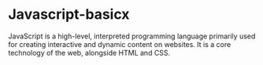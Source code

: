 # Javascript-basicx
JavaScript is a high-level, interpreted programming language primarily used for creating interactive and dynamic content on websites. It is a core technology of the web, alongside HTML and CSS.
